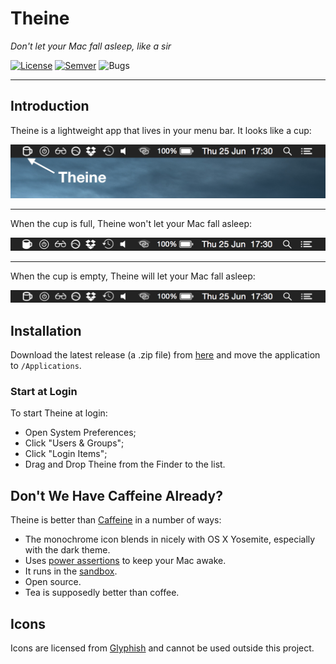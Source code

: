 # Theine

_Don't let your Mac fall asleep, like a sir_

[![License](https://img.shields.io/badge/license-GPLv3-blue.svg?style=flat)](https://choosealicense.com/licenses/gpl-3.0/)
[![Semver](https://img.shields.io/badge/version-v1.0.1-blue.svg)](CHANGELOG.md)
![Bugs](https://img.shields.io/badge/bugs-nope-ff69b4.svg)

--------------------------------------------------------------------------------

## Introduction

Theine is a lightweight app that lives in your menu bar. It looks like a cup:

![Menubar with Theine](theine-menubar.png)

---

When the cup is full, Theine won't let your Mac fall asleep:

![Theine is on](theine-on.png)

---

When the cup is empty, Theine will let your Mac fall asleep:

![Theine is off](theine-off.png)


## Installation

Download the latest release (a .zip file) from
[here](https://github.com/lvillani/theine/releases/latest) and move the application to
`/Applications`.

### Start at Login

To start Theine at login:

* Open System Preferences;
* Click "Users & Groups";
* Click "Login Items";
* Drag and Drop Theine from the Finder to the list.


## Don't We Have Caffeine Already?

Theine is better than [Caffeine](http://lightheadsw.com/caffeine/) in a number of ways:

* The monochrome icon blends in nicely with OS X Yosemite, especially with the dark theme.
* Uses [power assertions](https://developer.apple.com/library/mac/documentation/IOKit/Reference/IOPMLib_header_reference/) to keep your Mac awake.
* It runs in the [sandbox](https://developer.apple.com/library/mac/documentation/Security/Conceptual/AppSandboxDesignGuide/AboutAppSandbox/AboutAppSandbox.html).
* Open source.
* Tea is supposedly better than coffee.


## Icons

Icons are licensed from [Glyphish](http://glyphish.com) and cannot be used outside this project.
